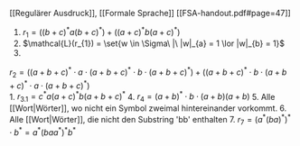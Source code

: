 [[Regulärer Ausdruck]], [[Formale Sprache]]
[[FSA-handout.pdf#page=47]]

1. $r_{1} = ((b + c)^{*}a(b + c)^{*}) + ((a + c)^{*}b(a + c)^{*})$ 
2. $\mathcal{L}(r_{1}) = \set{w \in \Sigma\ |\ |w|_{a} = 1 \lor |w|_{b} = 1}$
3. 
$r_{2} = ((a + b + c)^{*}\cdot a \cdot (a + b + c)^{*} \cdot b \cdot (a + b + c)^{*}) + ((a + b + c)^{*}\cdot b \cdot (a + b + c)^{*} \cdot a \cdot (a + b + c)^{*})$  
	1. $r_{3.1} = c^{*} a (a + c)^{*} b (a + b + c)^{*}$ 
4. $r_{4} = (a + b)^{*} \cdot b \cdot (a + b)(a + b)$ 
5. Alle [[Wort|Wörter]], wo nicht ein Symbol zweimal hintereinander vorkommt.
6. Alle [[Wort|Wörter]], die nicht den Substring 'bb' enthalten
7. $r_{7} = (a^{*}(ba)^{*})^{*} \cdot b^{*} = a^{*}(baa^{*})^{*}b^*$  
